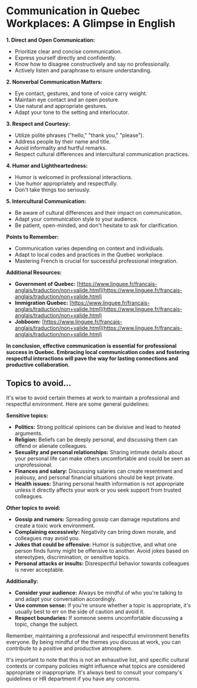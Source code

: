 # Communication in Quebec Workplaces: A Glimpse in English

**1. Direct and Open Communication:**

* Prioritize clear and concise communication.
* Express yourself directly and confidently.
* Know how to disagree constructively and say no professionally.
* Actively listen and paraphrase to ensure understanding.

**2. Nonverbal Communication Matters:**

* Eye contact, gestures, and tone of voice carry weight.
* Maintain eye contact and an open posture.
* Use natural and appropriate gestures.
* Adapt your tone to the setting and interlocutor.

**3. Respect and Courtesy:**

* Utilize polite phrases ("hello," "thank you," "please").
* Address people by their name and title.
* Avoid informality and hurtful remarks.
* Respect cultural differences and intercultural communication practices.

**4. Humor and Lightheartedness:**

* Humor is welcomed in professional interactions.
* Use humor appropriately and respectfully.
* Don't take things too seriously.

**5. Intercultural Communication:**

* Be aware of cultural differences and their impact on communication.
* Adapt your communication style to your audience.
* Be patient, open-minded, and don't hesitate to ask for clarification.

**Points to Remember:**

* Communication varies depending on context and individuals.
* Adapt to local codes and practices in the Quebec workplace.
* Mastering French is crucial for successful professional integration.

**Additional Resources:**

* **Government of Quebec:** [https://www.linguee.fr/francais-anglais/traduction/non+valide.html](https://www.linguee.fr/francais-anglais/traduction/non+valide.html)
* **Immigration Quebec:** [https://www.linguee.fr/francais-anglais/traduction/non+valide.html](https://www.linguee.fr/francais-anglais/traduction/non+valide.html)
* **Jobboom:** [https://www.linguee.fr/francais-anglais/traduction/non+valide.html](https://www.linguee.fr/francais-anglais/traduction/non+valide.html)

**In conclusion, effective communication is essential for professional success in Quebec. Embracing local communication codes and fostering respectful interactions will pave the way for lasting connections and productive collaboration.**

## Topics to avoid...

It's wise to avoid certain themes at work to maintain a professional and respectful environment. Here are some general guidelines:

**Sensitive topics:**

* **Politics:** Strong political opinions can be divisive and lead to heated arguments.
* **Religion:** Beliefs can be deeply personal, and discussing them can offend or alienate colleagues.
* **Sexuality and personal relationships:** Sharing intimate details about your personal life can make others uncomfortable and could be seen as unprofessional.
* **Finances and salary:** Discussing salaries can create resentment and jealousy, and personal financial situations should be kept private.
* **Health issues:** Sharing personal health information is not appropriate unless it directly affects your work or you seek support from trusted colleagues.

**Other topics to avoid:**

* **Gossip and rumors:** Spreading gossip can damage reputations and create a toxic work environment.
* **Complaining excessively:** Negativity can bring down morale, and colleagues may avoid you.
* **Jokes that could be offensive:** Humor is subjective, and what one person finds funny might be offensive to another. Avoid jokes based on stereotypes, discrimination, or sensitive topics.
* **Personal attacks or insults:** Disrespectful behavior towards colleagues is never acceptable.

**Additionally:**

* **Consider your audience:** Always be mindful of who you're talking to and adapt your conversation accordingly.
* **Use common sense:** If you're unsure whether a topic is appropriate, it's usually best to err on the side of caution and avoid it.
* **Respect boundaries:** If someone seems uncomfortable discussing a topic, change the subject.

Remember, maintaining a professional and respectful environment benefits everyone. By being mindful of the themes you discuss at work, you can contribute to a positive and productive atmosphere.

It's important to note that this is not an exhaustive list, and specific cultural contexts or company policies might influence what topics are considered appropriate or inappropriate. It's always best to consult your company's guidelines or HR department if you have any concerns.
